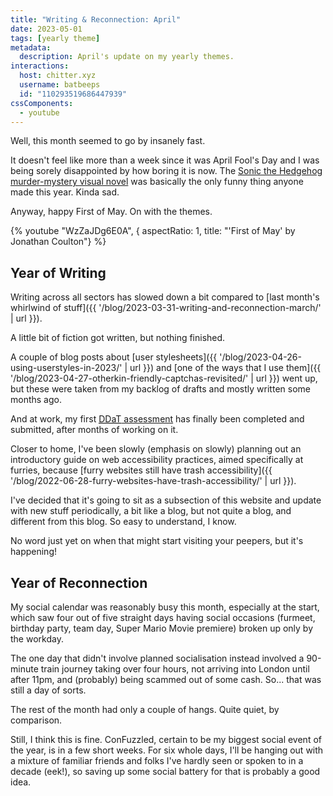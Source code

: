 ```yaml
---
title: "Writing & Reconnection: April"
date: 2023-05-01
tags: [yearly theme]
metadata:
  description: April's update on my yearly themes.
interactions:
  host: chitter.xyz
  username: batbeeps
  id: "110293519686447939"
cssComponents:
  - youtube
---
```


Well, this month seemed to go by insanely fast.

It doesn't feel like more than a week since it was April Fool's Day and I was being sorely disappointed by how boring it is now. The [Sonic the Hedgehog murder-mystery visual novel](https://store.steampowered.com/app/2324650/The_Murder_of_Sonic_the_Hedgehog/) was basically the only funny thing anyone made this year. Kinda sad.

Anyway, happy First of May. On with the themes.

{% youtube "WzZaJDg6E0A", { aspectRatio: 1, title: "'First of May' by Jonathan Coulton"} %}

## Year of Writing

Writing across all sectors has slowed down a bit compared to [last month's whirlwind of stuff]({{ '/blog/2023-03-31-writing-and-reconnection-march/' | url }}).

A little bit of fiction got written, but nothing finished.

A couple of blog posts about [user stylesheets]({{ '/blog/2023-04-26-using-userstyles-in-2023/' | url }}) and [one of the ways that I use them]({{ '/blog/2023-04-27-otherkin-friendly-captchas-revisited/' | url }}) went up, but these were taken from my backlog of drafts and mostly written some months ago.

And at work, my first [<abbr title="Digital, Data and Technology profession">DDaT</abbr> assessment](https://www.gov.uk/government/collections/digital-data-and-technology-profession-capability-framework) has finally been completed and submitted, after months of working on it.

Closer to home, I've been slowly (emphasis on slowly) planning out an introductory guide on web accessibility practices, aimed specifically at furries, because [furry websites still have trash accessibility]({{ '/blog/2022-06-28-furry-websites-have-trash-accessibility/' | url }}).

I've decided that it's going to sit as a subsection of this website and update with new stuff periodically, a bit like a blog, but not quite a blog, and different from this blog. So easy to understand, I know.

No word just yet on when that might start visiting your peepers, but it's happening!

## Year of Reconnection

My social calendar was reasonably busy this month, especially at the start, which saw four out of five straight days having social occasions (furmeet, birthday party, team day, Super Mario Movie premiere) broken up only by the workday.

The one day that didn't involve planned socialisation instead involved a 90-minute train journey taking over four hours, not arriving into London until after 11pm, and (probably) being scammed out of some cash. So... that was still a day of sorts.

The rest of the month had only a couple of hangs. Quite quiet, by comparison.

Still, I think this is fine. ConFuzzled, certain to be my biggest social event of the year, is in a few short weeks. For six whole days, I'll be hanging out with a mixture of familiar friends and folks I've hardly seen or spoken to in a decade (eek!), so saving up some social battery for that is probably a good idea.
